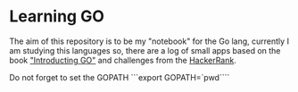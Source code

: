 # Learning GO

The aim of this repository is to be my "notebook" for the Go lang, currently I am studying this languages so,
there are a log of small apps based on the book ["Introducting GO"](http://shop.oreilly.com/product/0636920046516.do) and challenges from the [HackerRank](https://www.hackerrank.com/borgesbruno).

Do not forget to set the GOPATH
```export GOPATH=`pwd````
